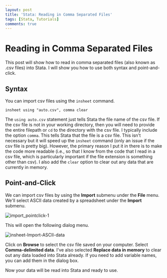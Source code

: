 ```yaml
---
layout: post
title: 'Stata: Reading in Comma Separated Files'
tags: [Stata, Tutorials]
comments: true
---
```

# Reading in Comma Separated Files

This post will show how to read in comma separated files (also known as .csv files) into Stata. I will show you how to use both syntax and point-and-click.

## Syntax

You can import csv files using the `insheet` command.

	insheet using "auto.csv", comma clear
	
The `using auto.csv` statement just tells Stata the file name of the csv file. If the csv file is not in your working directory, then you will need to provide the entire filepath or `cd` to the directory with the csv file. I typically include the option `comma`. This tells Stata that the file is a csv file. This isn't necessary but it will speed up the `insheet` command (only an issue if the csv file is pretty big). However, the primary reason I put it in there is to make the code more readable (i.e., so that I know from the code that I read in a csv file, which is particularly important if the file extension is something other than csv). I also add the `clear` option to clear out any data that are currently in memory.

## Point-and-Click

We can import csv files by using the **Import** submenu under the **File** menu. We'll select ASCII data created by a spreadsheet under the **Import** submenu.

![import_pointclick-1](/img/import_pointclick-1.jpg)

This will open the following dialog menu.

![insheet-Import-ASCII-data](/img/insheet-Import-ASCII-data.jpg)


Click on **Browse** to select the csv file saved on your computer. Select **Comma-delimited data**. I've also selected **Replace data in memory** to clear out any data loaded into Stata already. If you need to add variable names, you can add them in the dialog box.

Now your data will be read into Stata and ready to use.
